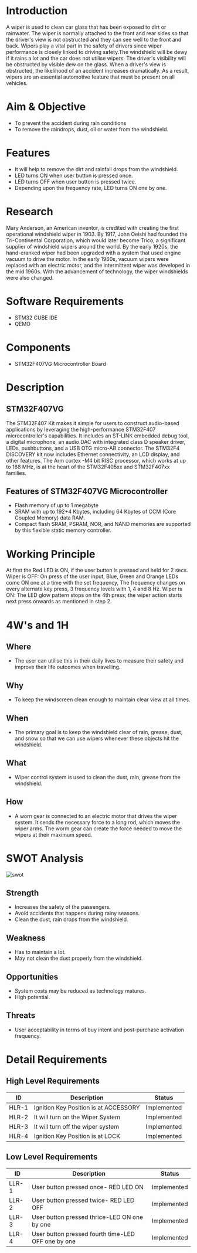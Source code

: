 # Introduction
A wiper is used to clean car glass that has been exposed to dirt or rainwater. The wiper is normally attached to the front and rear sides so that the driver's view is not obstructed and they can see well to the front and back. Wipers play a vital part in the safety of drivers since wiper performance is closely linked to driving safety.The windshield will be dewy if it rains a lot and the car does not utilise wipers. The driver's visibility will be obstructed by visible dew on the glass. When a driver's view is obstructed, the likelihood of an accident increases dramatically. As a result, wipers are an essential automotive feature that must be present on all vehicles.
# Aim & Objective
* To prevent the accident during rain conditions
* To remove the raindrops, dust, oil or water from the windshield.
# Features
* It will help to remove the dirt and rainfall drops from the windshield.
* LED turns ON when user button is pressed once.
* LED turns OFF when user button is pressed twice.
* Depending upon the frequency rate, LED turns ON one by one.
# Research
Mary Anderson, an American inventor, is credited with creating the first operational windshield wiper in 1903. By 1917, John Oeishi had founded the Tri-Continental Corporation, which would later become Trico, a significant supplier of windshield wipers around the world. By the early 1920s, the hand-cranked wiper had been upgraded with a system that used engine vacuum to drive the motor. In the early 1960s, vacuum wipers were replaced with an electric motor, and the intermittent wiper was developed in the mid 1960s. With the advancement of technology, the wiper windshields were also changed.
# Software Requirements
* STM32 CUBE IDE
* QEMO
# Components
* STM32F407VG Microcontroller Board
# Description
## STM32F407VG
The STM32F407 Kit makes it simple for users to construct audio-based applications by leveraging the high-performance STM32F407 microcontroller's capabilities. It includes an ST-LINK embedded debug tool, a digital microphone, an audio DAC with integrated class D speaker driver, LEDs, pushbuttons, and a USB OTG micro-AB connector. The STM32F4 DISCOVERY kit now includes Ethernet connectivity, an LCD display, and other features. The Arm cortex -M4 bit RISC processor, which works at up to 168 MHz, is at the heart of the STM32F405xx and STM32F407xx families.
## Features of STM32F407VG Microcontroller
* Flash memory of up to 1 megabyte
* SRAM with up to 192+4 Kbytes, including 64 Kbytes of CCM (Core Coupled Memory) data RAM.
* Compact flash SRAM, PSRAM, NOR, and NAND memories are supported by this flexible static memory controller.
# Working Principle
At first the Red LED is ON, if the user button is pressed and held for 2 secs. Wiper is OFF: On press of the user input, Blue, Green and Orange LEDs come ON one at a time with the set frequency, The frequency changes on every alternate key press, 3 frequency levels with 1, 4 and 8 Hz. Wiper is ON: The LED glow pattern stops on the 4th press; the wiper action starts next press onwards as mentioned in step 2.
# 4W's and 1H
## Where
* The user can utilise this in their daily lives to measure their safety and improve their life outcomes when travelling.
## Why
* To keep the windscreen clean enough to maintain clear view at all times.
## When
* The primary goal is to keep the windshield clear of rain, grease, dust, and snow so that we can use wipers whenever these objects hit the windshield.
## What
* Wiper control system is used to clean the dust, rain, grease from the windshield.
## How
* A worn gear is connected to an electric motor that drives the wiper system. It sends the necessary force to a long rod, which moves the wiper arms. The worm gear can create the force needed to move the wipers at their maximum speed.
# SWOT Analysis
![swot](https://encrypted-tbn0.gstatic.com/images?q=tbn:ANd9GcQBXtP7SfAWV6-y86dDEjFACwRXrHjVeEMOUw&usqp=CAU)
## Strength
* Increases the safety of the passengers.
* Avoid accidents that happens during rainy seasons.
* Clean the dust, rain drops from the windshield.
## Weakness
* Has to maintain a lot.
* May not clean the dust properly from the windshield. 
## Opportunities
* System costs may be reduced as technology matures.
* High potential.
## Threats
* User acceptability in terms of buy intent and post-purchase activation frequency.
# Detail Requirements
## High Level Requirements
| ID | Description | Status |
|--|--|--|
| HLR-1 |Ignition Key Position is at ACCESSORY| Implemented |
| HLR-2 |It will turn on the Wiper System| Implemented |
| HLR-3 |It will turn off the wiper system|  Implemented |
| HLR-4 |Ignition Key Position is at LOCK|  Implemented |

## Low Level Requirements 

| ID | Description |  Status |
|--|--|--|
| LLR-1 |User button pressed once- RED LED ON|  Implemented |
| LLR-2 |User button pressed twice- RED LED OFF| Implemented |
| LLR-3 |User button pressed thrice-LED ON one by one| Implemented |
| LLR-4 |User button pressed fourth time-LED OFF one by one| Implemented |



